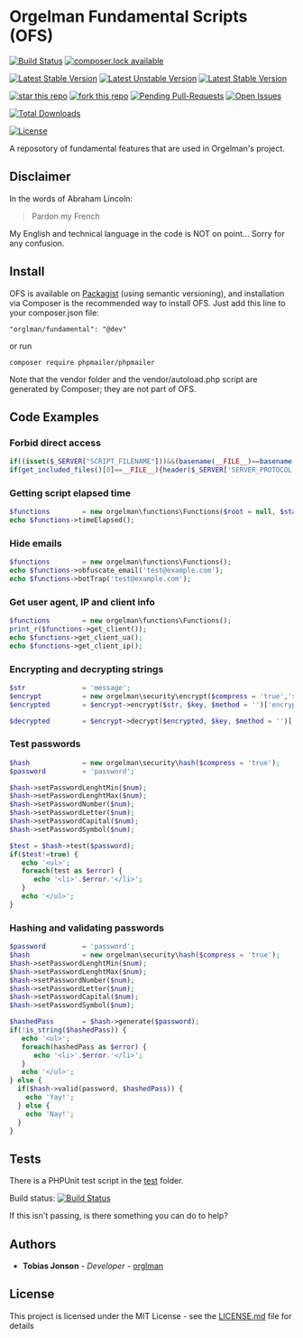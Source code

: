 # Orgelman Fundamental Scripts (OFS)
[![Build Status](https://travis-ci.org/orglman/fundamental.svg)](https://travis-ci.org/orglman/fundamental)
[![composer.lock available](https://poser.pugx.org/orglman/fundamental/composerlock)](https://packagist.org/packages/orglman/fundamental)

[![Latest Stable Version](https://poser.pugx.org/orglman/fundamental/v/stable.svg)](https://packagist.org/packages/orglman/fundamental)
[![Latest Unstable Version](https://poser.pugx.org/orglman/fundamental/v/unstable.svg)](https://packagist.org/packages/orglman/fundamental)
[![Latest Stable Version](https://img.shields.io/github/tag/orglman/fundamental.svg)](https://packagist.org/packages/orglman/fundamental)

[![star this repo](http://githubbadges.com/star.svg?user=orglman&repo=fundamental&style=flat)](https://github.com/orglman/fundamental)
[![fork this repo](http://githubbadges.com/fork.svg?user=orglman&repo=fundamental&style=flat)](https://github.com/orglman/fundamental/fork)
[![Pending Pull-Requests](http://githubbadges.herokuapp.com/orglman/fundamental/pulls.svg?style=flat)](https://github.com/orglman/fundamental/pulls)
[![Open Issues](http://githubbadges.herokuapp.com/orglman/fundamental/issues.svg?style=flat)](https://github.com/orglman/fundamental/issues)

[![Total Downloads](https://poser.pugx.org/orglman/fundamental/downloads)](https://packagist.org/packages/orglman/fundamental)

[![License](https://poser.pugx.org/orglman/fundamental/license.svg)](https://packagist.org/packages/orglman/fundamental)

A reposotory of fundamental features that are used in Orgelman's project.

## Disclaimer
In the words of Abraham Lincoln:
> Pardon my French

My English and technical language in the code is NOT on point... Sorry for any confusion.

## Install
OFS is available on [Packagist](https://packagist.org/packages/orglman/fundamental) (using semantic versioning), and installation via Composer is the recommended way to install OFS. Just add this line to your composer.json file:
```
"orglman/fundamental": "@dev"
```
or run
```
composer require phpmailer/phpmailer
```
Note that the vendor folder and the vendor/autoload.php script are generated by Composer; they are not part of OFS.

## Code Examples

### Forbid direct access
```php
if((isset($_SERVER["SCRIPT_FILENAME"]))&&(basename(__FILE__)==basename($_SERVER["SCRIPT_FILENAME"]))){header($_SERVER['SERVER_PROTOCOL'].' 401 Unauthorized',true,401);header('Status: '.'401 Unauthorized');header('Retry-After: 86400');die('<h1>401 Unauthorized</h1>');}
if(get_included_files()[0]==__FILE__){header($_SERVER['SERVER_PROTOCOL'].' 401 Unauthorized', true, 401);header('Status: '.'401 Unauthorized');header('Retry-After: 86400');die('<h1>401 Unauthorized</h1>');}
```
### Getting script elapsed time 
```php
$functions        = new orgelman\functions\Functions($root = null, $start = microtime(true));
echo $functions->timeElapsed();
```
### Hide emails
```php
$functions        = new orgelman\functions\Functions();
echo $functions->obfuscate_email('test@example.com');
echo $functions->botTrap('test@example.com');
```

### Get user agent, IP and client info 
```php
$functions        = new orgelman\functions\Functions();
print_r($functions->get_client());
echo $functions->get_client_ua();
echo $functions->get_client_ip();
```

### Encrypting and decrypting strings
```php
$str              = 'message';
$encrypt          = new orgelman\security\encrypt($compress = 'true','sha256');
$encrypted        = $encrypt->encrypt($str, $key, $method = '')['encrypted'];

$decrypted        = $encrypt->decrypt($encrypted, $key, $method = '')['decrypted'];
```

### Test passwords
```php
$hash             = new orgelman\security\hash($compress = 'true');
$password         = 'password';

$hash->setPasswordLenghtMin($num);
$hash->setPasswordLenghtMax($num);
$hash->setPasswordNumber($num);
$hash->setPasswordLetter($num);
$hash->setPasswordCapital($num);
$hash->setPasswordSymbol($num);

$test = $hash->test($password);
if($test!=true) {
   echo '<ul>';
   foreach(test as $error) {
      echo '<li>'.$error.'</li>';
   }
   echo '</ul>';
}
```
### Hashing and validating passwords
```php
$password         = 'password';
$hash             = new orgelman\security\hash($compress = 'true');
$hash->setPasswordLenghtMin($num);
$hash->setPasswordLenghtMax($num);
$hash->setPasswordNumber($num);
$hash->setPasswordLetter($num);
$hash->setPasswordCapital($num);
$hash->setPasswordSymbol($num);

$hashedPass       = $hash->generate($password);
if(!is_string($hashedPass)) {
   echo '<ul>';
   foreach(hashedPass as $error) {
      echo '<li>'.$error.'</li>';
   }
   echo '</ul>';
} else {
  if($hash->valid(password, $hashedPass)) {
    echo 'Yay!';
  } else {
    echo 'Nay!';
  }
}
```
## Tests
There is a PHPUnit test script in the [test](https://github.com/orglman/fundamental/tree/master/test/) folder.

Build status: [![Build Status](https://travis-ci.org/orglman/fundamental.svg)](https://travis-ci.org/orglman/fundamental)

If this isn't passing, is there something you can do to help?

## Authors

* **Tobias Jonson** - *Developer* - [orglman](https://github.com/orglman)

## License

This project is licensed under the MIT License - see the [LICENSE.md](LICENSE.md) file for details
